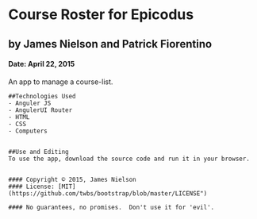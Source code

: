  # Course Roster for Epicodus
## by James Nielson and Patrick Fiorentino
#### Date: April 22, 2015

An app to manage a course-list.


    ##Technologies Used
    - Anguler JS
    - AngulerUI Router
    - HTML
    - CSS
    - Computers


    ##Use and Editing
    To use the app, download the source code and run it in your browser.


    #### Copyright © 2015, James Nielson
    #### License: [MIT](https://github.com/twbs/bootstrap/blob/master/LICENSE")

    #### No guarantees, no promises.  Don't use it for 'evil'.
